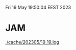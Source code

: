 Fri 19 May 19:50:04 EEST 2023
# JAM
<a href='./cache/202305/19_19.log'>./cache/202305/19_19.log</a>
